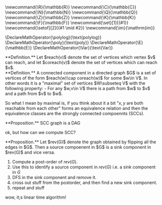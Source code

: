 \newcommand{\R}{\mathbb{R}}
\newcommand{\C}{\mathbb{C}}
\newcommand{\N}{\mathbb{N}}
\newcommand{\Q}{\mathbb{Q}}
\newcommand{\Z}{\mathbb{Z}}
\newcommand{\K}{\mathbb{K}}
\newcommand{\F}{\mathbb{F}}
\newcommand{\set}[1]{\{#1\}}
\newcommand{\setof}[2]{\{#1 \mid #2\}}
\newcommand{\im}{\mathrm{im}}

\DeclareMathOperator{\polylog}{\text{polylog}}
\DeclareMathOperator{\poly}{\text{poly}}
\DeclareMathOperator{\E}{\mathbb{E}}
\DeclareMathOperator{\Var}{\text{Var}}


<div class="defn envbox">**Definition.**
Let $reach(v)$ denote the set of vertices which vertex  $v$ can
reach, and let $coreach(v)$ denote the set of vertices which
can reach $v$.
</div>

<div class="defn envbox">**Definition.**
A connected component in a directed graph $G$ is a set of
vertices of the form $reach(w)\cap coreach(w)$ for some $w\in
V$. In other words it is a "maximal" set of vertices $W\subseteq
V$ with the
following property:
- For any $w,v\in V$ there is a path from  $w$ to $v$ and a path
    from $v$ to $w$.

So what I mean by maximal is, if you think about it a bit "$x,y$
are both reachable from each other" forms an equivalence relation
and then the equivalence classes are the strongly connected
compoennts (SCCs).
</div>

<div class="prop envbox">**Proposition.**
SCC graph is a DAG
</div>

ok, but how can we compute SCC?

<div class="prop envbox">**Proposition.**
Let $rev(G)$ denote the graph obtained by flipping all the edges in
$G$. Then a source compoenent in $G$ is a sink component in $rev(G)$ and vice versa.
</div>

1. Compute a post-order of $rev(G)$. 
2. Use this to identify a source component in  $rev(G)$ i.e. a
   sink component in $G$
3. DFS in the sink component and remove it.
4. cross out stuff from the postorder, and then find a new sink
   component.
5. repeat and stuff

wow, it;s linear time algorithm!


